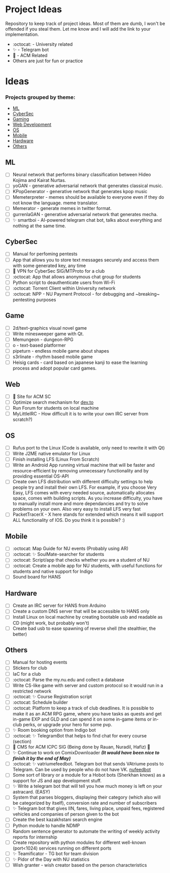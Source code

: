 # Project Ideas
Repository to keep track of project ideas. Most of them are dumb, I won't be offended if you steal them. Let me know and I will add the link to your implementation.

* :octocat: - University related
* :sparkles: - Telegram bot
* :space_invader: - ACM Related
* Others are just for fun or practice

# Ideas

### Projects grouped by theme:
- [ML](#ML)
- [CyberSec](#CyberSec)
- [Gaming](#Game)
- [Web Development](#Web)
- [OS](#OS)
- [Mobile](#Mobile)
- [Hardware](#Hardware)
- [Others](#Others)

## ML
- [ ] Neural network that performs binary classification between Hideo Kojima and Kairat Nurtas.
- [ ] yoGAN - generative adversarial network that generates classical music.
- [ ] KPopGenerator - generative network that generates kpop music
- [ ] Memeterpreter - memes should be available to everyone even if they do not know the language. meme translator.
- [ ] Memerator - generate memes in twitter format.
- [ ] gurrenlaGAN - generative adversarial network that generates mecha.
- [ ] :sparkles: smartboi - AI-powered telegram chat bot, talks about everything and nothing at the same time.

## CyberSec
- [ ] Manual for perfoming pentests
- [ ] App that allows you to store text messages securely and access them with some generated key, any time
- [ ] :space_invader: VPN for CyberSec SIG/MTProto for a club
- [ ] :octocat: App that allows anonymous chat group for students
- [ ] Python script to deauthenticate users from Wi-Fi
- [ ] :octocat: Torrent Client within University network
- [ ] :octocat: NPP - NU Payment Protocol - for debugging and ~breaking~ pentesting purposes

## Game
- [ ] 2d/text-graphics visual novel game
- [ ] Write minesweeper game with Qt.
- [ ] Memungeon - dungeon-RPG
- [ ] o - text-based platformer
- [ ] pipeturn - endless mobile game about shapes
- [ ] s3rlinate - rhythm based mobile game
- [ ] Heisig cards - card based on japanese kanji to ease the learning process and adopt popular card games.

## Web
- [ ] :space_invader: Site for ACM SC
- [ ] Optimize search mechanism for [dev.to](https://dev.to)
- [ ] Run Forum for students on local machine
- [ ] MyLittleIRC - How difficult it is to write your own IRC server from scratch?)

## OS
- [ ] Rufus port to the Linux (Code is available, only need to rewrite it with Qt)
- [ ] Write J2ME native emulator for Linux
- [ ] Finish installing LFS (Linux From Scratch)
- [ ] Write an Android App running virtual machine that will be faster and resource-efficient by removing unnecessary functionality and by providing essential OS-API
- [ ] Create own LFS distribution with different difficulty settings to help people try and install their own LFS. For example, if you choose Very Easy, LFS comes with every needed source, automatically allocates space, comes with building scripts. As you increase difficulty, you have to manually install more and more dependancies and try to solve problems on your own. Also very easy to install LFS very fast
- [ ] PacketTracerX - X here stands for extended which means it will support ALL functionality of IOS. Do you think it is possible? :)

## Mobile
- [ ] :octocat: Map Guide for NU events (Probably using AR)
- [ ] :octocat: :sparkles: SoulMate-searcher for students
- [ ] :octocat: Script/app that checks whether you are a student of NU
- [ ] :octocat: Create a mobile app for NU students, with useful functions for students and native support for Indigo
- [ ] Sound board for HANS

## Hardware
- [ ] Create an IRC server for HANS from Arduino
- [ ] Create a custom DNS server that will be accessible to HANS only
- [ ] Install Linux on local machine by creating bootable usb and readable as CD (might work, but probably won't)
- [ ] Create bad usb to ease spawning of reverse shell (the stealthier, the better)

## Others
- [ ] Manual for hosting events
- [ ] Stickers for club
- [ ] IaC for a club
- [ ] :octocat: Parse the my.nu.edu and collect a database
- [ ] Write CS-like game with server and custom protocol so it would run in a restricted network
- [ ] :octocat: :sparkles: Course Registration script
- [ ] :octocat: Schedule builder
- [ ] :octocat: Platform to keep a track of club deadlines. It is possible to make it as an ACM RPG game, where you have tasks as quests and get in-game EXP and GLD and can spend it on some in-game items or in-club perks, or upgrade your hero for some pvp.
- [ ] :sparkles: Room booking option from Indigo bot
- [ ] :octocat: :sparkles: TelegramBot that helps to find chat for every course (section)
- [ ] :space_invader: CMS for ACM ICPC SIG (Being done by Rauan, Nuradil, Hafiz) :space_invader:
- [ ] :sparkles: Continue to work on ComixDownloader ***(It would have been nice to finish it by the end of May)***
- [ ] :octocat: :sparkles: vatriumefeedbot. Telegram bot that sends VAtriume posts to Telegram. Can be used by people who do not have VK. [nufeedbot](https://github.com/KtlTheBest/nufeedbot)
- [ ] Some sort of library or a module for a Hobot bots (Sherkhan knows) as a support for JS and app development stuff.
- [ ] :sparkles: Write a telegram bot that will tell you how much money is left on your astracard. (EASY)
- [ ] System that parses bloggers, displaying their category (which also will be categorized by itself), conversion rate and number of subscribers
- [ ] :sparkles: Telegram bot that gives IIN, fares, living place, unpaid fees, registered vehicles and companies of person given to the bot
- [ ] Create the best kazakhstani search engine
- [ ] Python module to handle NDMP
- [ ] Random sentence generator to automate the writing of weekly activity reports for internship
- [ ] Create repository with python modules for different well-known (port<1024) services running on different ports
- [ ] :sparkles: Teamificator - TG bot for team division
- [ ] :sparkles: Pidor of the Day with NU statistics
- [ ] Wish granter - wish creator based on the person characteristics
